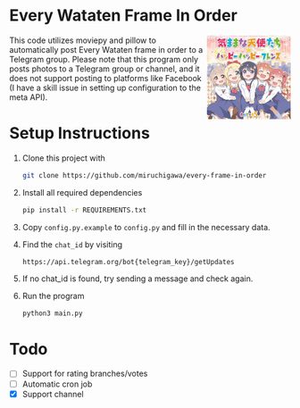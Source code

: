 # Every Wataten Frame In Order

<img src="wataten.jpeg" width="150px" align="right" />

This code utilizes moviepy and pillow to automatically post Every Wataten frame in order to a Telegram group. Please note that this program only posts photos to a Telegram group or channel, and it does not support posting to platforms like Facebook (I have a skill issue in setting up configuration to the meta API).



# Setup Instructions
1. Clone this project with
    ```bash
    git clone https://github.com/miruchigawa/every-frame-in-order
    ```
2. Install all required dependencies
    ```bash
    pip install -r REQUIREMENTS.txt
    ```
3. Copy `config.py.example` to `config.py` and fill in the necessary data.
4. Find the `chat_id` by visiting
    ```url
    https://api.telegram.org/bot{telegram_key}/getUpdates
    ```
5. If no chat_id is found, try sending a message and check again.

6. Run the program
    ```bash
    python3 main.py
    ```

# Todo
- [ ] Support for rating branches/votes
- [ ] Automatic cron job
- [x] Support channel